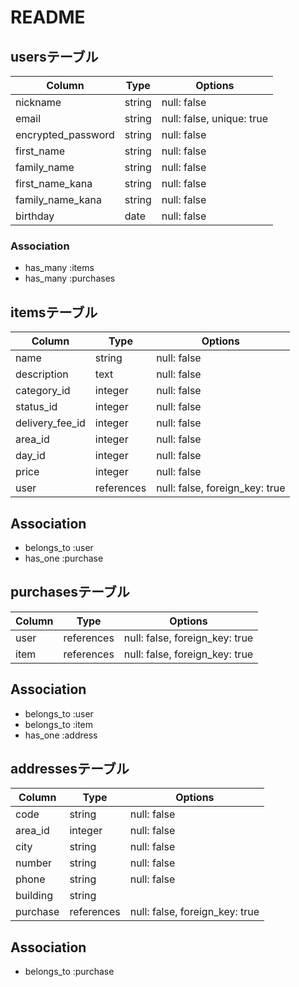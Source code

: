 # README

## usersテーブル

| Column             | Type   | Options                   |
| ------------------ | ------ | ------------------------- |
| nickname           | string | null: false               |
| email              | string | null: false, unique: true |
| encrypted_password | string | null: false               |
| first_name         | string | null: false               |
| family_name        | string | null: false               |
| first_name_kana    | string | null: false               |
| family_name_kana   | string | null: false               |
| birthday           | date   | null: false               |


### Association

- has_many :items
- has_many :purchases

## itemsテーブル

| Column          | Type       | Options                        |
| --------------- | ---------- | ------------------------------ |
| name            | string     | null: false                    |
| description     | text       | null: false                    |
| category_id     | integer    | null: false                    |
| status_id       | integer    | null: false                    |
| delivery_fee_id | integer    | null: false                    |
| area_id         | integer    | null: false                    |
| day_id          | integer    | null: false                    |
| price           | integer    | null: false                    |
| user            | references | null: false, foreign_key: true |


## Association

- belongs_to :user
- has_one :purchase


## purchasesテーブル

| Column  | Type       | Options                        |
| ------- | ---------- | ------------------------------ |
| user    | references | null: false, foreign_key: true |
| item    | references | null: false, foreign_key: true |


## Association

- belongs_to :user
- belongs_to :item
- has_one :address

## addressesテーブル

| Column   | Type       | Options                        |
| -------- | ---------- | ------------------------------ |
| code     | string     | null: false                    |
| area_id  | integer    | null: false                    |
| city     | string     | null: false                    |
| number   | string     | null: false                    |
| phone    | string     | null: false                    |
| building | string     |                                |
| purchase | references | null: false, foreign_key: true |


## Association

- belongs_to :purchase